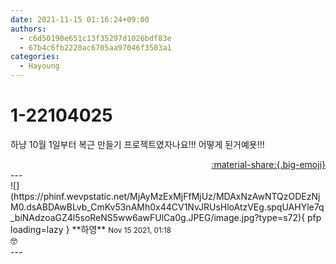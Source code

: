 ```yaml
---
date: 2021-11-15 01:16:24+09:00
authors:
  - c6d50190e651c13f35297d1026bdf83e
  - 67b4c6fb2220ac6705aa97046f3503a1
categories:
  - Hayoung
---
```


# 1-22104025

<div class="post-container" markdown="1">
<div class="content-container md-sidebar__scrollwrap" markdown="1">

하냥 10월 1일부터 복근 만들기 프로젝트였자나요!!!  어떻게 된거예욧!!!

</div>
</div>

<div style="text-align: right;" markdown="1">
<a href="https://weverse.io/fromis9/fanpost/1-22104025" style="text-align: right;">:material-share:{.big-emoji}</a>
</div>
---

<div class="comments-container md-sidebar__scrollwrap" markdown="1">
<div class="comment" markdown="1">
<div class='id-container' markdown="1">
![](https://phinf.wevpstatic.net/MjAyMzExMjFfMjUz/MDAxNzAwNTQzODEzNjM0.dsABDAwBLvb_CmKv53nAMh0x44CV1NvJRUsHloAtzVEg.spqUAHYle7q_biNAdzoaGZ4l5soReNS5ww6awFUlCa0g.JPEG/image.jpg?type=s72){ pfp loading=lazy }
**<span class="artist">하영</span>** <small>Nov 15 2021, 01:18</small><br>
</div>
<div class='comment-body' markdown="1">
🤓
</div>
</div>
</div>
---
